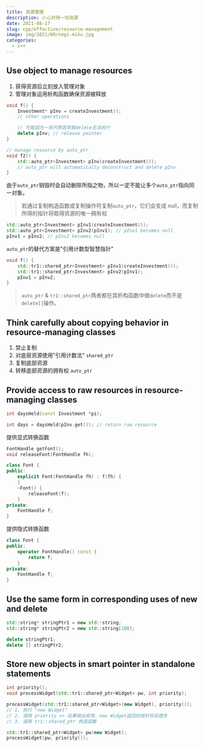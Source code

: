 ```yaml
---
title: 资源管理
description: 小心对待一切资源
date: 2021-08-17
slug: cpp/effective/resource-management
image: img/2021/08/negi-miku.jpg
categories:
  - c++
---
```


## Use object to manage resources

1. 获得资源后立刻放入管理对象
2. 管理对象运用析构函数确保资源被释放

```c++
void f() {
    Investment* pInv = createInvestment();
    // other operations

    // 可能因为一系列原因导致delete无法执行
    delete pInv; // release pointer
}

// manage resource by auto_ptr
void f2() {
    std::auto_ptr<Investment> pInv(createInvestment());
    // auto_ptr will automatically deconstruct and delete pInv
}
```

由于`auto_ptr`销毁时会自动删除所指之物，所以一定不能让多个`auto_ptr`指向同一对象。

> 若通过复制构造函数或复制操作符复制`auto_ptr`，它们会变成 null，而复制所得的指针将取得资源的唯一拥有权

```c++
std::auto_ptr<Investment> pInv1(createInvestment());
std::auto_ptr<Investment> pInv2(pInv1); // pInv1 becomes null
pInv1 = pInv2; // pInv2 becomes null
```

`auto_ptr`的替代方案是"引用计数型智慧指针"

```c++
void f() {
    std::tr1::shared_ptr<Investment> pInv1(createInvestment());
    std::tr1::shared_ptr<Investment> pInv2(pInv1);
    pInv1 = pInv2;
}
```

> `auto_ptr` & `tr1::shared_ptr`两者都在其析构函数中做`delete`而不是`delete[]`操作。

## Think carefully about copying behavior in resource-managing classes

1. 禁止复制
2. 对底层资源使用"引用计数法" `shared_ptr`
3. 复制底部资源
4. 转移底部资源的拥有权 `auto_ptr`

## Provide access to raw resources in resource-managing classes

```c++
int daysHeld(const Investment *pi);

int days = daysHeld(pInv.get()); // return raw resource
```

提供显式转换函数

```c++
FontHandle getFont();
void releaseFont(FontHandle fh);

class Font {
public:
    explicit Font(FontHandle fh) : f(fh) {
    }
    ~Font() {
        releaseFont(f);
    }
private:
    FontHandle f;
}
```

提供隐式转换函数

```c++
class Font {
public:
    operator FontHandle() const {
        return f;
    }
private:
    FontHandle f;
}
```

## Use the same form in corresponding uses of new and delete

```c++
std::string* stringPtr1 = new std::string;
std::string* stringPtr2 = new std::string[100];

delete stringPtr1;
delete [] stringPtr2;
```

## Store new objects in smart pointer in standalone statements

```c++
int priority();
void processWidget(std::tr1::shared_ptr<Widget> pw, int priority);

processWidget(std::tr1::shared_ptr<Widget>(new Widget), priority());
// 1. 执行 "new Widget"
// 2. 调用 priority => 如果抛出异常，new Widget返回的指针将会遗失
// 3. 调用 tr1::shared_ptr 构造函数

std::tr1::shared_ptr<Widget> pw(new Widget);
processWidget(pw, priority());
```
